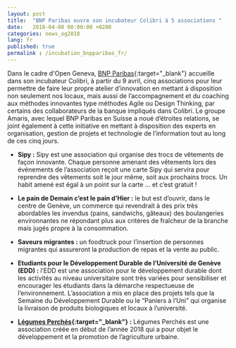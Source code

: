 ```yaml
---
layout: post
title:  "BNP Paribas ouvre son incubateur Colibri à 5 associations "
date:   2018-04-08 00:00:00 +0200
categories: news_og2018
lang: fr
published: true
permalink : /incubation_bnpparibas_fr/
---
```


Dans le cadre d'Open Geneva, [BNP Paribas](http://www.bnpparibas.ch/en/){:target="_blank"} accueille dans son incubateur Colibri, à partir du 9 avril, cinq associations pour leur permettre de faire leur propre atelier d’innovation en mettant à disposition non seulement nos locaux, mais aussi de l’accompagnement et du coaching aux méthodes innovantes type méthodes Agile ou Design Thinking, par certains des collaborateurs de la banque impliqués dans Colibri.
Le groupe Amaris, avec lequel BNP Paribas en Suisse a noué d’étroites relations,  se joint également à cette initiative en mettant à disposition des experts en organisation, gestion de projets et technologie de l’information tout au long de ces cinq jours.

*	**Sipy :** Sipy est une association qui organise des trocs de vêtements de façon innovante. Chaque personne amenant des vêtements lors des événements de l’association reçoit une carte Sipy qui servira pour reprendre des vêtements soit le jour même, soit aux prochains trocs. Un habit amené est égal à un point sur la carte ... et c’est gratuit !

*	**Le pain de Demain c’est le pain d’Hier :** le but est d’ouvrir, dans le centre de Genève, un commerce qui revendrait à des prix très abordables les invendus (pains, sandwichs, gâteaux) des boulangeries environnantes ne répondant plus aux critères de fraîcheur de la branche mais jugés propre à la consommation.

*	**Saveurs migrantes :** un foodtruck pour l’insertion de personnes migrantes qui assureront la production de repas et la vente au public.

*	**Etudiants pour le Développement Durable de l’Université de Genève (EDD) :** l’EDD est une association pour le développement durable dont les activités au niveau universitaire sont très variées pour sensibiliser et encourager les étudiants dans la démarche respectueuse de l’environnement.   L’association a mis en place des  projets tels que la Semaine du Développement Durable ou le “Paniers à l’Uni” qui organise la livraison de produits biologiques et locaux à l’université.

*	**[Légumes Perchés](http://legumesperches.ch){:target="_blank"} :** Légumes Perchés est une association créée en début de l’année 2018 qui a pour objet le développement et la promotion de l’agriculture urbaine.
